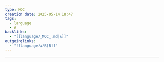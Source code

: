 ```yaml
---
type: MOC
creation date: 2025-05-14 18:47
tags:
  - language
  - A
backlinks:
  - "[[language/_MOC_.md|A]]"
outgoinglinks:
  - "[[language/A/B|B]]"
---
```

---